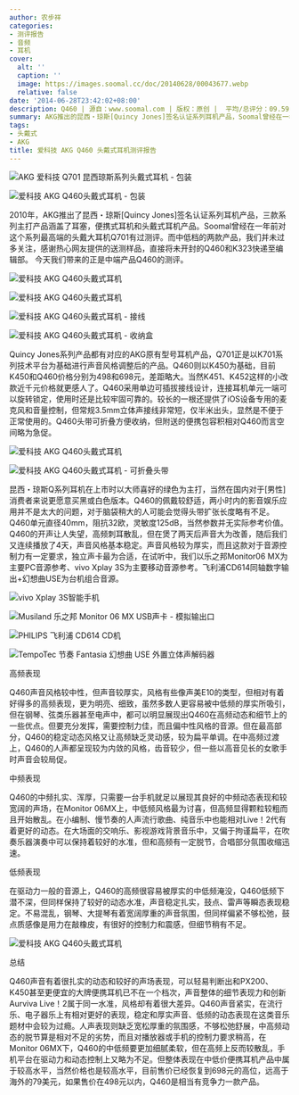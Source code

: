 ```yaml
---
author: 农步祥
categories:
- 测评报告
- 音频
- 耳机
cover:
  alt: ''
  caption: ''
  image: https://images.soomal.cc/doc/20140628/00043677.webp
  relative: false
date: '2014-06-28T23:42:02+08:00'
description: Q460 | 源自：www.soomal.com | 版权：原创 |  平均/总评分：09.59/307
summary: AKG推出的昆西・琼斯[Quincy Jones]签名认证系列耳机产品，Soomal曾经在一年前对这个系列最高端的头戴大耳机Q701有过测评。而中低档的两款产品我们并未过多关注，感谢热心网友提供的送测样品，直接将未开封的Q460和K323快递至编辑部。
tags:
- 头戴式
- AKG
title: 爱科技 AKG Q460 头戴式耳机测评报告
---
```


![AKG 爱科技 Q701 昆西琼斯系列头戴式耳机 - 包装](https://images.soomal.cc/doc/20130228/00028019_01.webp)



![爱科技 AKG Q460头戴式耳机 - 包装](https://images.soomal.cc/doc/20140614/00043316_01.webp)



2010年，AKG推出了昆西・琼斯[Quincy Jones]签名认证系列耳机产品，三款系列主打产品涵盖了耳塞，便携式耳机和头戴式耳机产品。Soomal曾经在一年前对这个系列最高端的头戴大耳机Q701有过测评。而中低档的两款产品，我们并未过多关注，感谢热心网友提供的送测样品，直接将未开封的Q460和K323快递至编辑部。 今天我们带来的正是中端产品Q460的测评。



![爱科技 AKG Q460头戴式耳机](https://images.soomal.cc/doc/20140614/00043318_01.webp)



![爱科技 AKG Q460头戴式耳机](https://images.soomal.cc/doc/20140614/00043319_01.webp)



![爱科技 AKG Q460头戴式耳机 - 接线](https://images.soomal.cc/doc/20140614/00043330_01.webp)



![爱科技 AKG Q460头戴式耳机 - 收纳盒](https://images.soomal.cc/doc/20140614/00043331_01.webp)



Quincy Jones系列产品都有对应的AKG原有型号耳机产品，Q701正是以K701系列技术平台为基础进行声音风格调整后的产品。Q460则以K450为基础，目前K450和Q460价格分别为498和698元，差距略大。当然K451、K452这样的小改款近千元价格就更感人了。Q460采用单边可插拔接线设计，连接耳机单元一端可以旋转锁定，使用时还是比较牢固可靠的。较长的一根还提供了iOS设备专用的麦克风和音量控制，但常规3.5mm立体声接线非常短，仅半米出头，显然是不便于正常使用的。Q460头带可折叠方便收纳，但附送的便携包容积相对Q460而言空间略为急促。



![爱科技 AKG Q460头戴式耳机](https://images.soomal.cc/doc/20140614/00043320_01.webp)



![爱科技 AKG Q460头戴式耳机 - 可折叠头带](https://images.soomal.cc/doc/20140614/00043322_01.webp)



昆西・琼斯Q系列耳机在上市时以大师喜好的绿色为主打，当然在国内对于[男性]消费者来说更愿意买黑或白色版本。Q460的佩戴较舒适，两小时内的影音娱乐应用并不是太大的问题，对于脑袋稍大的人可能会觉得头带扩张长度略有不足。Q460单元直径40mm，阻抗32欧，灵敏度125dB，当然参数并无实际参考价值。Q460的开声让人失望，高频刺耳散乱，但在煲了两天后声音大为改善，随后我们又连续播放了4天，声音风格基本稳定。声音风格较为厚实，而且这款对于音源控制力有一定要求，独立声卡最为合适，在试听中，我们以乐之邦Monitor06 MX为主要PC音源参考、vivo Xplay 3S为主要移动音源参考。飞利浦CD614同轴数字输出+幻想曲USE为台机组合音源。



![vivo Xplay 3S智能手机](https://images.soomal.cc/doc/20140121/00039804_01.webp)



![Musiland 乐之邦 Monitor 06 MX USB声卡 - 模拟输出口](https://images.soomal.cc/doc/20131129/00037938_01.webp)



![PHILIPS 飞利浦 CD614 CD机](https://images.soomal.cc/doc/20140624/00043595_01.webp)



![TempoTec 节奏 Fantasia 幻想曲 USE 外置立体声解码器](https://images.soomal.cc/doc/20140107/00039363_01.webp)



高频表现



Q460声音风格较中性，但声音较厚实，风格有些像声美E10的类型，但相对有着好得多的高频表现，更为明亮、细致，虽然多数人更容易被中低频的厚实所吸引，但在钢琴、弦类乐器甚至电声中，都可以明显展现出Q460在高频动态和细节上的一些优点。但要充分发挥，需要控制力佳，而且偏中性风格的音源。但在最高部分，Q460的稳定动态风格又让高频缺乏灵动感，较为扁平单调。在中高频过渡上，Q460的人声都呈现较为内敛的风格，齿音较少，但一些以高音见长的女歌手时声音会较局促。



中频表现



Q460的中频扎实、浑厚，只需要一台手机就足以展现其良好的中频动态表现和较宽阔的声场，在Monitor 06MX上，中低频风格最为讨喜，但高频显得颗粒较粗而且开始散乱。在小编制、慢节奏的人声流行歌曲、纯音乐中也能相对Live！2代有着更好的动态。在大场面的交响乐、影视游戏背景音乐中，又偏于拘谨扁平，在吹奏乐器演奏中可以保持着较好的水准，但和高频有一定脱节，合唱部分氛围收缩迅速。



低频表现



在驱动力一般的音源上，Q460的高频很容易被厚实的中低频淹没，Q460低频下潜不深，但同样保持了较好的动态水准，声音稳定扎实，鼓点、雷声等瞬态表现稳定。不易混乱，钢琴、大提琴有着宽阔厚重的声音氛围，但同样偏紧不够松弛，鼓点质感像是用力在敲橡皮，有很好的控制力和震感，但细节稍有不足。



![爱科技 AKG Q460头戴式耳机](https://images.soomal.cc/doc/20140614/00043321.webp)



总结



Q460声音有着很扎实的动态和较好的声场表现，可以轻易判断出和PX200、K450甚至更便宜的大牌便携耳机已不在一个档次，声音整体的细节表现力和创新Aurviva Live！2属于同一水准，风格却有着很大差异。Q460声音紧实，在流行乐、电子器乐上有相对更好的表现，稳定和厚实声音、低频的动态表现在这类音乐题材中会较为过瘾。人声表现则缺乏宽松厚重的氛围感，不够松弛舒展，中高频动态的脱节算是相对不足的劣势，而且对播放器或手机的控制力要求稍高，在Monitor 06MX下，Q460的中低频要更加细腻柔软，但在高频上反而较散乱，手机平台在驱动力和动态控制上又略为不足。但整体表现在中低价便携耳机产品中属于较高水平，当然价格也是较高水平，目前售价已经恢复到698元的高位，远高于海外的79美元，如果售价在498元以内，Q460是相当有竞争力一款产品。